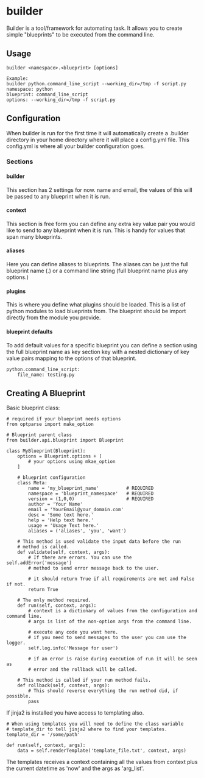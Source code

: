 # builder

Builder is a tool/framework for automating task. It allows you to create simple "blueprints" to be executed from the command line.

## Usage
	
	builder <namespace>.<blueprint> [options]
	
	Example:
	builder python.command_line_script --working_dir=/tmp -f script.py
	namespace: python
	blueprint: command_line_script 
	options: --working_dir=/tmp -f script.py

## Configuration

When builder is run for the first time it will automatically create a .builder directory in your home directory where it will place a config.yml file. This config.yml is where all your builder configuration goes.

### Sections

#### builder
This section has 2 settings for now. name and email, the values of this will be passed to any blueprint when it is run.

#### context
This section is free form you can define any extra key value pair you would like to send to any blueprint when it is run. This is handy for values that span many blueprints.

#### aliases
Here you can define aliases to blueprints. The aliases can be just the full blueprint name (<namespace>.<blueprint>) or a command line string (full blueprint name plus any options.)

#### plugins
This is where you define what plugins should be loaded. This is a list of python modules to load blueprints from. The blueprint should be import directly from the module you provide.

#### blueprint defaults
To add default values for a specific blueprint you can define a section using the full blueprint name as key section key with a nested dictionary of key value pairs mapping to the options of that blueprint.

	python.command_line_script:
		file_name: testing.py

## Creating A Blueprint

Basic blueprint class:

	# required if your blueprint needs options
	from optparse import make_option

	# Blueprint parent class
	from builder.api.blueprint import Blueprint

	class MyBlueprint(Blueprint):
		options = Blueprint.options + [
        	# your options using mkae_option
    	]

		# blueprint configuration
		class Meta:
			name = 'my_blueprint_name' 			# REQUIRED
		    namespace = 'blueprint_namespace' 	# REQUIRED
		    version = (1,0,0) 					# REQUIRED
		    author = 'Your Name'
		    email = 'YourEmail@your_domain.com'
		    desc = 'Some text here.'
		    help = 'Help text here.'
		    usage = 'Usage Text here.'
		    aliases = ('aliases', 'you', 'want')
		
		# This method is used validate the input data before the run
		# method is called.
		def validate(self, context, args):
			# If there are errors. You can use the self.addError('message')
			# method to send error message back to the user.
	
			# it should return True if all requirements are met and False if not.
			return True
		
		# The only method required.
		def run(self, context, args):
			# context is a dictionary of values from the configuration and command line.
			# args is list of the non-option args from the command line.
			
			# execute any code you want here.
			# if you need to send messages to the user you can use the logger.
			self.log.info('Message for user')
			
			# if an error is raise during execution of run it will be seen as 
			# error and the rollback will be called.

		# This method is called if your run method fails. 
		def rollback(self, context, args):
			# This should reverse everything the run method did, if possible.
			pass

If jinja2 is installed you have access to templating also.
		
	# When using templates you will need to define the class variable
	# template_dir to tell jinja2 where to find your templates.
	template_dir = '/some/path'

	def run(self, context, args):
		data = self.renderTemplate('template_file.txt', context, args)

The templates receives a context containing all the values from context plus the current datetime as 'now' and the args as 'arg_list'.
	